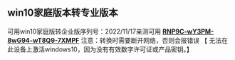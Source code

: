 ## win10家庭版本转专业版本

可用win10家庭版转企业版序列号：2022/11/17亲测可用
<u>**RNP9C-wY3PM-8wG94-wT8Q9-7XMPF**</u>
注意：转换时需要断开网络，否则会报错误
	【 无法在此设备上激活windows10，因为没有有效数字许可证或产品密钥。】

